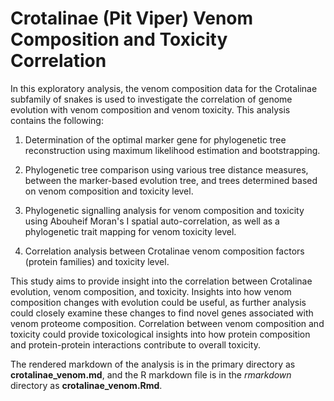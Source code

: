 # Crotalinae (Pit Viper) Venom Composition and Toxicity Correlation
In this exploratory analysis, the venom composition data for the Crotalinae subfamily of snakes is used to investigate the correlation of genome evolution with venom composition and venom toxicity. This analysis contains the following: 
  
1. Determination of the optimal marker gene for phylogenetic tree
reconstruction using maximum likelihood estimation and bootstrapping.
      
2. Phylogenetic tree comparison using various tree distance measures, between
the marker-based evolution tree, and trees determined based on venom composition
and toxicity level.
      
3. Phylogenetic signalling analysis for venom composition and toxicity using Abouheif
Moran's I spatial auto-correlation, as well as a phylogenetic trait mapping for venom
toxicity level.
      
4. Correlation analysis between Crotalinae venom composition factors (protein families)
and toxicity level.

This study aims to provide insight into the correlation between Crotalinae evolution, venom composition, and toxicity. Insights into how venom composition changes with evolution could be useful, as further analysis could closely examine these changes to find novel genes associated with venom proteome composition. Correlation between venom composition and toxicity could provide toxicological insights into how protein composition and protein-protein interactions contribute to overall toxicity. 

The rendered markdown of the analysis is in the primary directory as **crotalinae_venom.md**, and the R markdown file is in the *rmarkdown* directory as **crotalinae_venom.Rmd**. 
